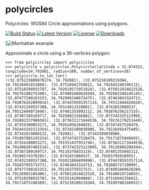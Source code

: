 polycircles
===========

Polycircles: WGS84 Circle approximations using polygons.

[![Build Status](https://travis-ci.org/adamatan/polycircles.svg?branch=master)](https://travis-ci.org/adamatan/polycircles) [![Latest Version](https://pypip.in/version/polycircles/badge.png)](https://pypi.python.org/pypi/polycircles/) [![License](https://pypip.in/license/polycircles/badge.png)](https://pypi.python.org/pypi/polycircles/) [![Downloads](https://pypip.in/download/polycircles/badge.png)](https://pypi.python.org/pypi/polycircles/)

[![Manhattan example](https://raw.githubusercontent.com/adamatan/polycircles/master/docs/_static/kml_manhattan.png)

Approximate a circle using a 36-vertices polygon:

	>>> from polycircles import polycircles
	>>> polycircle = polycircles.Polycircle(latitude = 32.074322, longitude=34.792081, radius=100, number_of_vertices=36)
	>>> polycircle.to_lat_lon()
	((32.075223809870174, 34.792081), (32.075210109219384, 34.79226491831068), (32.07516942356622, 34.792443248196115), (32.07510298915787, 34.792610571051924), (32.075012824622526, 34.79276180275308), (32.074901669628204, 34.792892348145145), (32.07477290163153, 34.792998240672475), (32.07463043324713, 34.793076262899916), (32.074478593357114, 34.79312404426628), (32.07432199557388, 34.79314013310001), (32.0741653980537, 34.79312404071046), (32.07401355892112, 34.793076256217155), (32.07387109169717, 34.79299823166882), (32.073742325123995, 34.792892337906565), (32.073631171644536, 34.79276179251449), (32.07354100853271, 34.79261056204826), (32.07347457528479, 34.792443241513354), (32.07343389038906, 34.79226491475485), (32.07342019000132, 34.792081), (32.07343389038906, 34.791897085245154), (32.07347457528479, 34.79171875848665), (32.07354100853271, 34.791551437951746), (32.073631171644536, 34.791400207485516), (32.073742325123995, 34.79126966209344), (32.07387109169717, 34.79116376833119), (32.07401355892112, 34.79108574378285), (32.0741653980537, 34.79103795928955), (32.07432199557388, 34.791021866899996), (32.074478593357114, 34.79103795573373), (32.07463043324713, 34.79108573710009), (32.07477290163153, 34.79116375932753), (32.074901669628204, 34.79126965185486), (32.075012824622526, 34.79140019724693), (32.07510298915787, 34.79155142894808), (32.07516942356622, 34.79171875180389), (32.075210109219384, 34.79189708168933))
